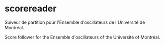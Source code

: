 # scorereader

Suiveur de partition pour l'Ensemble d'oscillateurs de l'Université de Montréal.

Score follower for the Ensemble d'oscillateurs of the Université of Montréal.
